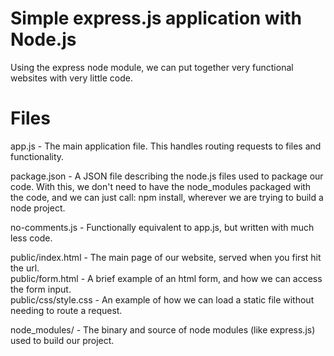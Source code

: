Simple express.js application with Node.js  
==========================================  
Using the express node module, we can put together very functional websites with very little code.  
  

Files  
=====  
app.js - The main application file. This handles routing requests to files and functionality.  
  
package.json - A JSON file describing the node.js files used to package our code. With this, we don't need to have the node_modules packaged with the code, and we can just call: npm install, wherever we are trying to build a node project.
  
no-comments.js - Functionally equivalent to app.js, but written with much less code.  
  
public/index.html - The main page of our website, served when you first hit the url.  
public/form.html - A brief example of an html form, and how we can access the form input.  
public/css/style.css - An example of how we can load a static file without needing to route a request.  

node_modules/ - The binary and source of node modules (like express.js) used to build our project.  
  